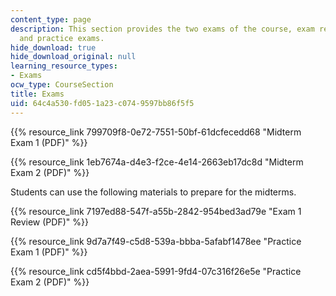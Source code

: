 ```yaml
---
content_type: page
description: This section provides the two exams of the course, exam review materials,
  and practice exams.
hide_download: true
hide_download_original: null
learning_resource_types:
- Exams
ocw_type: CourseSection
title: Exams
uid: 64c4a530-fd05-1a23-c074-9597bb86f5f5
---
```


{{% resource_link 799709f8-0e72-7551-50bf-61dcfecedd68 "Midterm Exam 1 (PDF)" %}}

{{% resource_link 1eb7674a-d4e3-f2ce-4e14-2663eb17dc8d "Midterm Exam 2 (PDF)" %}}

Students can use the following materials to prepare for the midterms.

{{% resource_link 7197ed88-547f-a55b-2842-954bed3ad79e "Exam 1 Review (PDF)" %}}

{{% resource_link 9d7a7f49-c5d8-539a-bbba-5afabf1478ee "Practice Exam 1 (PDF)" %}}

{{% resource_link cd5f4bbd-2aea-5991-9fd4-07c316f26e5e "Practice Exam 2 (PDF)" %}}
